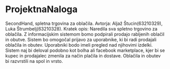 # ProjektnaNaloga
SecondHand, spletna trgovina za oblačila.
Avtorja: Aljaž Štucin(63210329), Luka Štrumbelj(63210328).
Kratek opis:
Naredila sva spletno trgovino za oblačila. Z informacijskim sistemom bomo podpirali prodajo rabljenih oblačil in obutve. 
Sistem bo omogočal prijavo za uporabnike, ki bi radi prodajali oblačila in obutev. Uporabniki bodo imeli pregled nad njihovimi izdelki. 
Sistem naj bi deloval podobno kot bolha ali facebook marketplace, kjer bi se kupec in prodajalec zmenila za način plačila in dostave. 
Oblačila in obutev bi razvrstili na spol in vrsto.
